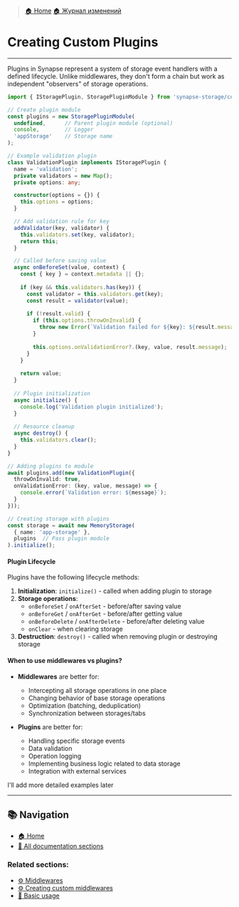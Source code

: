 > [🏠 Home](../../README.md)
> [🏠 Журнал изменений](../../CHANGELOG.md)

# Creating Custom Plugins
___

Plugins in Synapse represent a system of storage event handlers with a defined lifecycle. Unlike middlewares, they don't form a chain but work as independent "observers" of storage operations.

```typescript
import { IStoragePlugin, StoragePluginModule } from 'synapse-storage/core';

// Create plugin module
const plugins = new StoragePluginModule(
  undefined,      // Parent plugin module (optional)
  console,        // Logger
  'appStorage'    // Storage name
);

// Example validation plugin
class ValidationPlugin implements IStoragePlugin {
  name = 'validation';
  private validators = new Map();
  private options: any;

  constructor(options = {}) {
    this.options = options;
  }

  // Add validation rule for key
  addValidator(key, validator) {
    this.validators.set(key, validator);
    return this;
  }

  // Called before saving value
  async onBeforeSet(value, context) {
    const { key } = context.metadata || {};
    
    if (key && this.validators.has(key)) {
      const validator = this.validators.get(key);
      const result = validator(value);
      
      if (!result.valid) {
        if (this.options.throwOnInvalid) {
          throw new Error(`Validation failed for ${key}: ${result.message}`);
        }
        
        this.options.onValidationError?.(key, value, result.message);
      }
    }
    
    return value;
  }
  
  // Plugin initialization
  async initialize() {
    console.log('Validation plugin initialized');
  }
  
  // Resource cleanup
  async destroy() {
    this.validators.clear();
  }
}

// Adding plugins to module
await plugins.add(new ValidationPlugin({
  throwOnInvalid: true,
  onValidationError: (key, value, message) => {
    console.error(`Validation error: ${message}`);
  }
}));

// Creating storage with plugins
const storage = await new MemoryStorage(
  { name: 'app-storage' },
  plugins  // Pass plugin module
).initialize();
```

#### Plugin Lifecycle

Plugins have the following lifecycle methods:

1. **Initialization**: `initialize()` - called when adding plugin to storage
2. **Storage operations**:
    - `onBeforeSet` / `onAfterSet` - before/after saving value
    - `onBeforeGet` / `onAfterGet` - before/after getting value
    - `onBeforeDelete` / `onAfterDelete` - before/after deleting value
    - `onClear` - when clearing storage
3. **Destruction**: `destroy()` - called when removing plugin or destroying storage

#### When to use middlewares vs plugins?

- **Middlewares** are better for:
    - Intercepting all storage operations in one place
    - Changing behavior of base storage operations
    - Optimization (batching, deduplication)
    - Synchronization between storages/tabs

- **Plugins** are better for:
    - Handling specific storage events
    - Data validation
    - Operation logging
    - Implementing business logic related to data storage
    - Integration with external services


I'll add more detailed examples later

___

## 📚 Navigation

- [🏠 Home](../../README.md)
- [📖 All documentation sections](../../README.md#-documentation)

### Related sections:
- [⚙️ Middlewares](./middlewares.md)
- [⚙️ Creating custom middlewares](./custom-middlewares.md)
- [🚀 Basic usage](./basic-usage.md)
